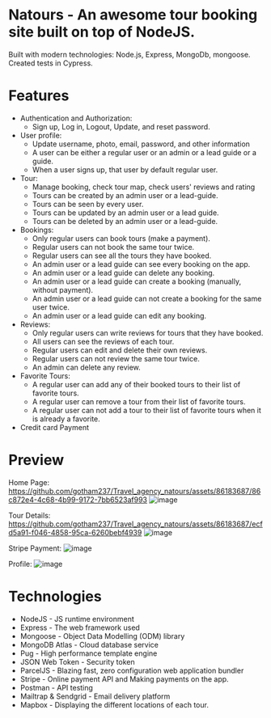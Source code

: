 # Natours - An awesome tour booking site built on top of NodeJS.
Built with modern technologies: Node.js, Express, MongoDb, mongoose. Created tests in Cypress.
# Features
- Authentication and Authorization:
  - Sign up, Log in, Logout, Update, and reset password.
- User profile:
  - Update username, photo, email, password, and other information
  - A user can be either a regular user or an admin or a lead guide or a guide.
  - When a user signs up, that user by default regular user.
- Tour:
  - Manage booking, check tour map, check users' reviews and rating
  - Tours can be created by an admin user or a lead-guide.
  - Tours can be seen by every user.
  - Tours can be updated by an admin user or a lead guide.
  - Tours can be deleted by an admin user or a lead-guide.
- Bookings:
  - Only regular users can book tours (make a payment).
  - Regular users can not book the same tour twice.
  - Regular users can see all the tours they have booked.
  - An admin user or a lead guide can see every booking on the app.
  - An admin user or a lead guide can delete any booking.
  - An admin user or a lead guide can create a booking (manually, without payment).
  - An admin user or a lead guide can not create a booking for the same user twice.
  - An admin user or a lead guide can edit any booking.
- Reviews:
  - Only regular users can write reviews for tours that they have booked.
  - All users can see the reviews of each tour.
  - Regular users can edit and delete their own reviews.
  - Regular users can not review the same tour twice.
  - An admin can delete any review.
- Favorite Tours:
  - A regular user can add any of their booked tours to their list of favorite tours.
  - A regular user can remove a tour from their list of favorite tours.
  - A regular user can not add a tour to their list of favorite tours when it is already a favorite.
- Credit card Payment
# Preview
Home Page:
https://github.com/gotham237/Travel_agency_natours/assets/86183687/86c872e4-4c68-4b99-9172-7bb6523af993
![image](https://github.com/gotham237/Travel_agency_natours/assets/86183687/3255f187-f4f3-435f-bd44-74900d861f62)

Tour Details:
https://github.com/gotham237/Travel_agency_natours/assets/86183687/ecfd5a91-f046-4858-95ca-6260bebf4939
![image](https://github.com/gotham237/Travel_agency_natours/assets/86183687/05f83e2d-66fb-43f8-8d88-14b2c8e61df6)

Stripe Payment:
![image](https://github.com/gotham237/Travel_agency_natours/assets/86183687/c281250f-6fbd-4632-9194-3f47309ec573)

Profile:
![image](https://github.com/gotham237/Travel_agency_natours/assets/86183687/6f29b004-a54e-4267-9251-9bdf0149dc4f)

# Technologies
- NodeJS - JS runtime environment
- Express - The web framework used
- Mongoose - Object Data Modelling (ODM) library
- MongoDB Atlas - Cloud database service
- Pug - High performance template engine
- JSON Web Token - Security token
- ParcelJS - Blazing fast, zero configuration web application bundler
- Stripe - Online payment API and Making payments on the app.
- Postman - API testing
- Mailtrap & Sendgrid - Email delivery platform
- Mapbox - Displaying the different locations of each tour.

